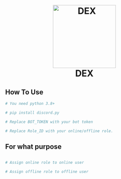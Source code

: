 
<h1 align="center">
  <br>
  <a href="https://github.com/M-DEX-1"><img src="https://github.com/M-DEX-1/TEST/blob/main/29157ceb760c50f50038894e36a36e52.jpg" alt="DEX" width="200"></a>
  <br>
  DEX
  <br>
</h1>

## How To Use

```bash
# You need python 3.8+

# pip install discord.py

# Replace BOT_TOKEN with your bot token

# Replace Role_ID with your online/offline role.
```

## For what purpose

```bash

# Assign online role to online user 

# Assign offline role to offline user
```

